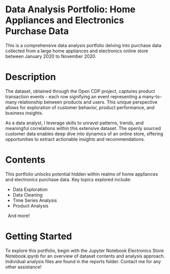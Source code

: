 # Data Analysis Portfolio: Home Appliances and Electronics Purchase Data
This is a comprehensive data analysis portfolio delving into purchase data collected from a large home appliances and electronics online store between January 2020 to November 2020.

# Description
The dataset, obtained through the Open CDP project, captures product transaction events - each row signifying an event representing a many-to-many relationship between products and users. This unique perspective allows for exploration of customer behavior, product performance, and business insights.

As a data analyst, I leverage skills to unravel patterns, trends, and meaningful correlations within this extensive dataset. The openly sourced customer data enables deep dive into dynamics of an online store, offering opportunities to extract actionable insights and recommendations.

# Contents
This portfolio unlocks potential hidden within realms of home appliances and electronics purchase data. Key topics explored include:

- Data Exploration
- Data Cleaning
- Time Series Analysis
- Product Analysis

&nbsp;
And more!


# Getting Started
To explore this portfolio, begin with the Jupyter Notebook Electronics Store Notebook.ipynb for an overview of dataset contents and analysis approach. Individual analysis files are found in the reports folder. Contact me for any other assistance!
